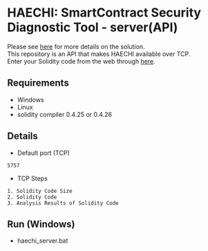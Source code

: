 # HAECHI: SmartContract Security Diagnostic Tool - server(API)

Please see <a href='https://github.com/byunghyun23/haechi/'>here</a> for more details on the solution.   
This repository is an API that makes HAECHI available over TCP.   
Enter your Solidity code from the web through <a href='https://github.com/byunghyun23/haechi-web/'>here</a>.

## Requirements
* Windows
* Linux
* solidity compiler 0.4.25 or 0.4.26

## Details
* Default port (TCP)
```
5757
```
* TCP Steps
```
1. Solidity Code Size
2. Solidity Code
3. Analysis Results of Solidity Code
```

## Run (Windows)
* haechi_server.bat

